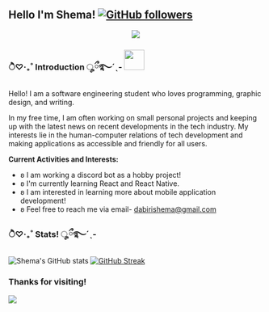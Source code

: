 ## Hello I'm Shema! [![GitHub followers](https://img.shields.io/github/followers/Sha3-git.svg?style=social&label=Follow)](https://github.com/Sha?tab=followers)
<div align="center">
<img max-width="800" src="https://s11.gifyu.com/images/Facts-About-me.gif"/>
</div>


### ੈ♡‧₊˚ Introduction ೄྀ࿐ˊˎ- <img height="40" src="https://i.pinimg.com/originals/4a/bc/26/4abc267a19d353131cd52fbec712fe8a.gif"/>
Hello! I am a software engineering student who loves programming, graphic design, and writing.

In my free time, I am often working on small personal projects and keeping up with the latest news on recent developments in the tech industry. My interests lie in the human-computer relations of tech development and making applications as accessible and friendly for all users.

**Current Activities and Interests:**
* ʚ I am working a discord bot as a hobby project!
* ʚ I'm currently learning React and React Native.
* ʚ I am interested in learning more about mobile application development!
* ʚ Feel free to reach me via email- dabirishema@gmail.com

### ੈ♡‧₊˚ Stats! ೄྀ࿐ˊˎ-
![Shema's GitHub stats](https://github-readme-stats.vercel.app/api?username=Sha3-git&show_icons=true&theme=tokyonight)
[![GitHub Streak](https://streak-stats.demolab.com?user=Sha3-git&theme=blueberry_duo)](https://git.io/streak-stats) 

### Thanks for visiting!
[![](https://visitcount.itsvg.in/api?id=Sha3-git&label=Profile%20Views&color=0&icon=5&pretty=true)](https://visitcount.itsvg.in)


<!--
![visitors](https://visitor-badge.glitch.me/badge?page_id=page.id)
**Sha3-git/Sha3-git** is a ✨ _special_ ✨ repository because its `README.md` (this file) appears on your GitHub profile.

Here are some ideas to get you started:

- 🔭 I’m currently working on ...
- 🌱 I’m currently learning ...
- 👯 I’m looking to collaborate on ...
- 🤔 I’m looking for help with ...
- 💬 Ask me about ...
- 📫 How to reach me: ...
- 😄 Pronouns: ...
- ⚡ Fun fact: ...
-->
